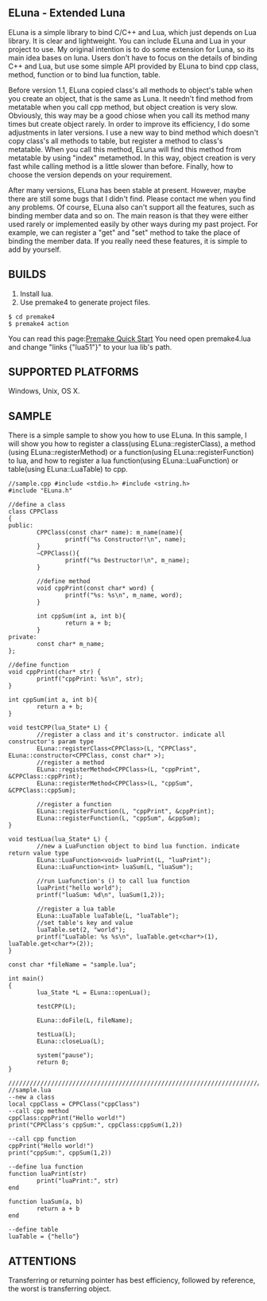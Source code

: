 ## ELuna - Extended Luna
ELuna is a simple library to bind C/C++ and Lua, which just depends on Lua library. It is clear and
lightweight. You can include ELuna and Lua in your project to use. My original intention is to do 
some extension for Luna, so its main idea bases on luna. Users don't have to focus on the details of 
binding C++ and Lua, but use some simple API provided by ELuna to bind cpp class, method, function or 
to bind lua function, table.

Before version 1.1, ELuna copied class's all methods to object's table when you create an object, that 
is the same as Luna. It needn't find method from metatable when you call cpp method, but object creation 
is very slow. Obviously, this way may be a good chiose when you call its method many times but create 
object rarely. In order to improve its efficiency, I do some adjustments in later versions. I use a new 
way to bind method which doesn't copy class's all methods to table, but register a method to class's 
metatable. When you call this method, ELuna will find this method from metatable by using "index" metamethod. 
In this way, object creation is very fast while calling method is a little slower than before. Finally, how 
to choose the version depends on your requirement.

After many versions, ELuna has been stable at present. However, maybe there are still some bugs that I didn't 
find. Please contact me when you find any problems. Of course, ELuna also can't support all the features, such
as binding member data and so on. The main reason is that they were either used rarely or implemented easily 
by other ways during my past project. For example, we can register a "get" and "set" method to take the place
of binding the member data. If you really need these features, it is simple to add by yourself.

## BUILDS
1. Install lua.
2. Use premake4 to generate project files.
```
$ cd premake4
$ premake4 action
```
You can read this page:[Premake Quick Start](http://industriousone.com/premake-quick-start)
You need open premake4.lua and change "links {"lua51"}" to your lua lib's path.

## SUPPORTED PLATFORMS
Windows, Unix, OS X.

## SAMPLE
There is a simple sample to show you how to use ELuna. In this sample, I will show you 
how to register a class(using ELuna::registerClass), a method (using ELuna::registerMethod) or 
a function(using ELuna::registerFunction) to lua, and how to register a lua 
function(using ELuna::LuaFunction) or table(using ELuna::LuaTable) to cpp.

```
//sample.cpp #include <stdio.h> #include <string.h>
#include "ELuna.h"

//define a class
class CPPClass
{
public:
        CPPClass(const char* name): m_name(name){
                printf("%s Constructor!\n", name);
        }
        ~CPPClass(){
                printf("%s Destructor!\n", m_name);
        }

        //define method
        void cppPrint(const char* word) {
                printf("%s: %s\n", m_name, word);
        }

        int cppSum(int a, int b){
                return a + b;
        }
private:
        const char* m_name;
};

//define function
void cppPrint(char* str) {
        printf("cppPrint: %s\n", str);
}

int cppSum(int a, int b){
        return a + b;
}

void testCPP(lua_State* L) {
        //register a class and it's constructor. indicate all constructor's param type
        ELuna::registerClass<CPPClass>(L, "CPPClass", ELuna::constructor<CPPClass, const char* >);
        //register a method
        ELuna::registerMethod<CPPClass>(L, "cppPrint", &CPPClass::cppPrint);
        ELuna::registerMethod<CPPClass>(L, "cppSum", &CPPClass::cppSum);

        //register a function
        ELuna::registerFunction(L, "cppPrint", &cppPrint);
        ELuna::registerFunction(L, "cppSum", &cppSum);
}

void testLua(lua_State* L) {
        //new a LuaFunction object to bind lua function. indicate return value type
        ELuna::LuaFunction<void> luaPrint(L, "luaPrint");
        ELuna::LuaFunction<int> luaSum(L, "luaSum");

        //run Luafunction's () to call lua function
        luaPrint("hello world");
        printf("luaSum: %d\n", luaSum(1,2));

        //register a lua table
        ELuna::LuaTable luaTable(L, "luaTable");
        //set table's key and value
        luaTable.set(2, "world");
        printf("LuaTable: %s %s\n", luaTable.get<char*>(1), luaTable.get<char*>(2));
}

const char *fileName = "sample.lua";

int main()
{
        lua_State *L = ELuna::openLua();

        testCPP(L);

        ELuna::doFile(L, fileName);

        testLua(L);
        ELuna::closeLua(L);

        system("pause");
        return 0;
}
```

```
/////////////////////////////////////////////////////////////////////////
//sample.lua
--new a class
local cppClass = CPPClass("cppClass")
--call cpp method
cppClass:cppPrint("Hello world!")
print("CPPClass's cppSum:", cppClass:cppSum(1,2))

--call cpp function
cppPrint("Hello world!")
print("cppSum:", cppSum(1,2))

--define lua function
function luaPrint(str)
        print("luaPrint:", str)
end

function luaSum(a, b)
        return a + b
end

--define table
luaTable = {"hello"}
```

## ATTENTIONS
Transferring or returning pointer has best efficiency, followed by reference, the worst is transferring object.


